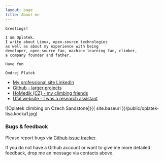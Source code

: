 ```yaml
---
layout: page
title: About me
---
```


    Greetings!

    I am Oplatek.
    I write about Linux, open-source technologies
    as well as about my experience with being
    developer, open-source fan, machine learning fan, climber,
    a company founder and father.

    Have fun

    Ondrej Platek


* [My professional site LinkedIn](https://cz.linkedin.com/in/ondrejplatek)
* [Github - larger projects](https://github.com/oplatek/)
* [HoMedik (CZ) - my climbing friends](http://www.homedik.cz)
* [Ufal website - I was a research assistant](https://ufal.mff.cuni.cz/ondrej-platek)


![Oplatek climbing on Czech Sandstone]({{ site.baseurl }}/public/oplatek-tisa.kocka1.jpg)

### Bugs & feedback
Please report bugs via [Github issue tracker](https://github.com/oplatek/oplatek.github.io/issues/new).

If you do not have a Github account or want to give me more detailed feedback, drop me an message via contacts above.
